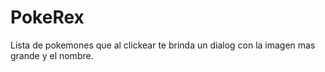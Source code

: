 # PokeRex
Lista de pokemones que al clickear te brinda un dialog con la imagen mas grande y el nombre.
